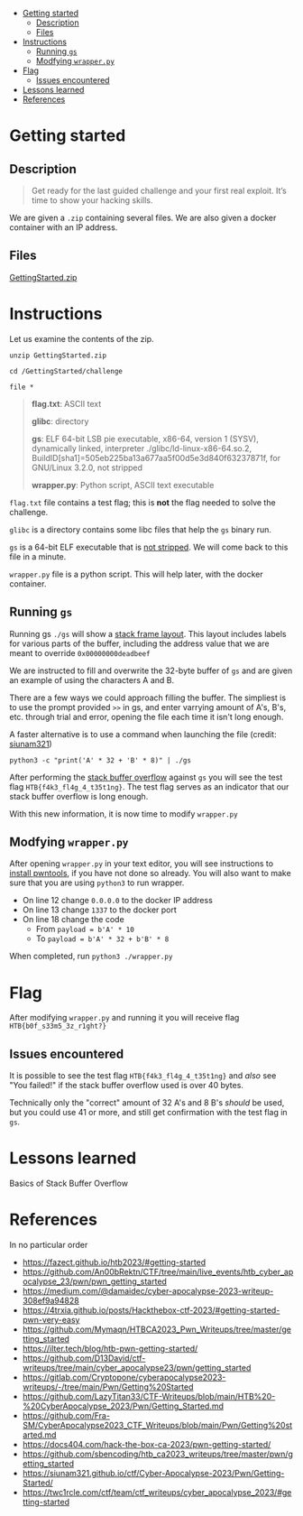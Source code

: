 - [Getting started](#getting-started)
  - [Description](#description)
  - [Files](#files)
- [Instructions](#instructions)
  - [Running `gs`](#running-gs)
  - [Modfying `wrapper.py`](#modfying-wrapperpy)
- [Flag](#flag)
  - [Issues encountered](#issues-encountered)
- [Lessons learned](#lessons-learned)
- [References](#references)

# Getting started
## Description

> Get ready for the last guided challenge and your first real exploit. It’s time to show your hacking skills.

We are given a `.zip` containing several files. We are also given a docker container with an IP address.

## Files

[GettingStarted.zip](/Getting-Started/GettingStarted.zip)

# Instructions

Let us examine the contents of the zip.

`unzip GettingStarted.zip`

`cd /GettingStarted/challenge`

`file *`

> **flag.txt**:   ASCII text
> 
> **glibc**:      directory
> 
> **gs**:         ELF 64-bit LSB pie executable, x86-64, version 1 (SYSV), dynamically linked, interpreter ./glibc/ld-linux-x86-64.so.2, BuildID[sha1]=505eb225ba13a677aa5f00d5e3d840f63237871f, for GNU/Linux 3.2.0, not stripped
> 
> **wrapper.py**: Python script, ASCII text executable

`flag.txt` file contains a test flag; this is **not** the flag needed to solve the challenge.

`glibc` is a directory contains some libc files that help the `gs` binary run.

`gs` is a 64-bit ELF executable that is [not stripped](https://unix.stackexchange.com/a/2972). We will come back to this file in a minute.

`wrapper.py` file is a python script. This will help later, with the docker container.

## Running `gs`

Running gs `./gs` will show a [stack frame layout](https://en.wikipedia.org/wiki/Call_stack). This layout includes labels for various parts of the buffer, including the address value that we are meant to override `0x00000000deadbeef`

We are instructed to fill and overwrite the 32-byte buffer of `gs` and are given an example of using the characters A and B.

There are a few ways we could approach filling the buffer. The simpliest is to use the prompt provided `>>` in gs, and enter varrying amount of A's, B's, etc. through trial and error, opening the file each time it isn't long enough.

A faster alternative is to use a command when launching the file (credit: [siunam321](https://siunam321.github.io/ctf/Cyber-Apocalypse-2023/Pwn/Getting-Started/))

`python3 -c "print('A' * 32 + 'B' * 8)" | ./gs`

After performing the [stack buffer overflow](https://en.wikipedia.org/wiki/Stack_buffer_overflow) against `gs` you will see the test flag `HTB{f4k3_fl4g_4_t35t1ng}`. The test flag serves as an indicator that our stack buffer overflow is long enough.

With this new information, it is now time to modify `wrapper.py`

## Modfying `wrapper.py`

After opening `wrapper.py` in your text editor, you will see instructions to [install pwntools](https://docs.pwntools.com/en/stable/install.html), if you have not done so already. You will also want to make sure that you are using `python3` to run wrapper.

* On line 12 change `0.0.0.0` to the docker IP address
* On line 13 change `1337` to the docker port
* On line 18 change the code
  * From `payload = b'A' * 10`
  * To `payload = b'A' * 32 + b'B' * 8`

When completed, run `python3 ./wrapper.py`

# Flag

After modifying `wrapper.py` and running it you will receive flag `HTB{b0f_s33m5_3z_r1ght?}`

## Issues encountered

It is possible to see the test flag `HTB{f4k3_fl4g_4_t35t1ng}` and *also* see "You failed!" if the stack buffer overflow used is over 40 bytes.

Technically only the "correct" amount of 32 A's and 8 B's *should* be used, but you could use 41 or more, and still get confirmation with the test flag in `gs`.

# Lessons learned

Basics of Stack Buffer Overflow 

# References

In no particular order

* https://fazect.github.io/htb2023/#getting-started
* https://github.com/An00bRektn/CTF/tree/main/live_events/htb_cyber_apocalypse_23/pwn/pwn_getting_started
* https://medium.com/@damaidec/cyber-apocalypse-2023-writeup-308ef9a94828
* https://4trxia.github.io/posts/Hackthebox-ctf-2023/#getting-started-pwn-very-easy
* https://github.com/Mymaqn/HTBCA2023_Pwn_Writeups/tree/master/getting_started
* https://ilter.tech/blog/htb-pwn-getting-started/
* https://github.com/D13David/ctf-writeups/tree/main/cyber_apocalypse23/pwn/getting_started
* https://gitlab.com/Cryptopone/cyberapocalypse2023-writeups/-/tree/main/Pwn/Getting%20Started
* https://github.com/LazyTitan33/CTF-Writeups/blob/main/HTB%20-%20CyberApocalypse_2023/Pwn/Getting_Started.md
* https://github.com/Fra-SM/CyberApocalypse2023_CTF_Writeups/blob/main/Pwn/Getting%20started.md
* https://docs404.com/hack-the-box-ca-2023/pwn-getting-started/
* https://github.com/sbencoding/htb_ca2023_writeups/tree/master/pwn/getting_started
* https://siunam321.github.io/ctf/Cyber-Apocalypse-2023/Pwn/Getting-Started/
* https://twc1rcle.com/ctf/team/ctf_writeups/cyber_apocalypse_2023/#getting-started